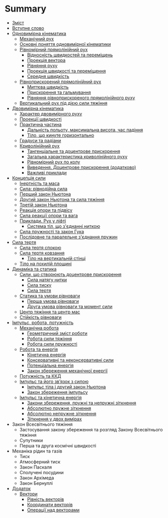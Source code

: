# Summary

* [Зміст](README.md)
* [Вступне слово](book/vstupne_slovo.md)
* [Одновимірна кінематика](book/chapter_1/1vstup.md)
  * [Механічний рух](book/chapter_1/2mehanichnii_ruh.md)
  * [Основні поняття одновимірної кінематики](book/chapter_1/3osnovni_ponyattya.md)
  * [Рівномірний прямолінійний рух](book/chapter_1/4shlyah_ta_shv.md)
    * [Вiдноснiсть швидкостей та перемiщень](book/chapter_1/5vidnosnist.md)
    * [Проекцiя вектора](book/chapter_1/6proektsiya_vektora.md)
    * [Рiвняння руху](book/chapter_1/7rivnyannya_ruhu.md)
    * [Проекцiя швидкостi та перемiщення](book/chapter_1/8proektsiya.md)
    * [Середня швидкiсть](book/chapter_1/9serednya_shvidkist.md)
  * [Рiвноприскорений прямолiнiйний рух](book/chapter_2/1rivnopriskorenii_ruh.md)
    * [Миттєва швидкiсть](book/chapter_2/2miteva_shvidkist.md)
    * [Прискорення та гальмування](book/chapter_2/3priskorennya.md)
    * [Рiвняння рiвноприскореного прямолiнiйного руху](book/chapter_2/4rivnyannya.md)
  * [Вертикальний рух пiд дiєю сили тяжiння](book/chapter_2/5vertikalnii.md)
* [Двовимірна кінематика](book/chapter_3/1teorya_dvovimrnogo_ruhu.md)
  * [Характер двовимірного руху](book/chapter_3/2harakter_dvovimrnogo_ruhu.md)
  * [Проекції швидкості](book/chapter_3/3proekts_shvidkost.md)
  * [Практична частина](book/chapter_3/4praktichna_chastina.md)
    * [Дальність польоту, максимальна висота, час падіння](book/chapter_3/5dalnst_polotu,_maksimalna_visota,_chas_padnnya.md)
    * [Тіло, що кинуте горизонтально](book/chapter_3/6tilo,_scho_kinute_gorizontalno.md)
  * [Градуси та радіани](book/chapter_3/7gradusi_ta_radani.md)
  * [Криволінійний рух](book/chapter_3/8krivolninii_ruh.md)
    * [Тангенціальне та доцентрове прискорення](book/chapter_3/9tangentsalne_ta_dotsentrove_priskorennya.md)
    * [Загальна характеристика криволінійного руху](book/chapter_3/10zagalna_harakteristika_krivolninogo_ruhu.md)
    * [Рівномірний рух по колу](book/chapter_3/11rvnomrnii_ruh_po_kolu.md)
    * [Виведення. Доцентрове прискорення \(додатково\)](book/chapter_3/12vivedennya_dotsentrove_priskorennya_dodatkovo.md)
    * [Важливі приклади](book/chapter_3/13vazhliv_prikladi.md)
* [Концепція сили](book/chapter_4/1vstup_u_dinamku.md)
  * [Інертність та маса](book/chapter_4/2nertnst_ta_masa.md)
  * [Сила: рівнодійна сила](book/chapter_4/3sila_rvnodina_sil.md)
  * [Перший закон Ньютона](book/chapter_4/4pershii_zakon_nyutona.md)
  * [Другий закон Ньютона та сила тяжіння](book/chapter_4/5drugii_zakon_nyutona_ta_sila_tyazhnnya.md)
  * [Третій закон Ньютона](book/chapter_4/6treti_zakon_nyutona.md)
  * [Реакцiя опори та пiдвiсу](book/chapter_4/7reaktsiya_opori_ta_pidvisu.md)
  * [Сила реакції опори та вага](book/chapter_4/8sila_reakts_opori_ta_vaga.md)
  * [Приклади. Рух у ліфті](book/chapter_4/10ruh_u_lft.md)
    * [Система тіл, що з'єднанні ниткою](book/chapter_4/11sistema_tl,_scho_zdnann_nitkoyu.md)
  * [Сила пружності та закон Гука](book/chapter_4/12sila_pruzhnost_ta_zakon_guka.md)
  * [Послідовне та паралельне з'єднання пружин](book/chapter_4/13posldovne_ta_paralelne_zdnannya_pruzhin.md)
* [Сила тертя](book/chapter_5/silatertya.md)
  * [Сила тертя спокою](book/chapter_5/sila_tertya_spokoyu.md)
  * [Сила тертя ковзання](book/chapter_5/sila_tertya_kovzannya.md)
    * [Тiло на вертикальнiй стiнцi](book/chapter_5/tilo_na_vertikalnii_stintsi.md)
  * [Тiло на похилiй площинi](book/chapter_5/tilo_na_pohilii_ploschini.md)
* [Динамiка та статика](book/chapter_6/vstup_do_dinamiki_ruhu_tila_po_kolu.md)
  * [Сили, що створюють доцентрове прискорення](book/chapter_6/sili,_scho_stvoryuyut_dotsentrove_priskorennya.md)
    * [Сила натягу нитки](book/chapter_6/sila_natyagu_nitki.md)
    * [Сила тиску](book/chapter_6/sila_tisku.md)
    * [Сила тертя](book/chapter_6/sila_tertya.md)
  * [Статика та умови рiвноваги](book/chapter_6/statika_ta_umovi_rivnovagi.md)
    * [Перша умова рiвноваги](book/chapter_6/persha_umova_rivnovagi.md)
    * [Друга умова рiвноваги та момент сили](book/chapter_6/druga_umova_rivovagi_ta_moment_sili.md)
  * [Центр тяжiння та центр мас](book/chapter_6/tsentr_tyazhinnya_ta_tsentr_mas.md)
  * [Стiйкiсть рiвноваги](book/chapter_6/stiikist_rivnovagi.md)
* [Iмпульс, робота, потужнiсть](book/chapter_7/impuls,_robota,_potuzhnist.md)
  * [Механiчна робота](book/chapter_7/mehanichna_robota.md)
    * [Геометричний змiст роботи](book/chapter_7/geometrichnii_zmist_roboti.md)
    * [Робота сили тяжiння](book/chapter_7/robota_sili_tyazhinnya.md)
    * [Робота сили пружностi](book/chapter_7/robota_sili_pruzhnosti.md)
  * [Робота та енергiя](book/chapter_7/robota_ta_energiya.md)
    * [Кiнетична енергiя](book/chapter_7/kinetichna_energiya.md)
    * [Консервативнi та неконсервативнi сили](book/chapter_7/konservativni_ta_nekonservativni_sili.md)
    * [Потенцiальна енергiя](book/chapter_7/potentsialna_energiya.md)
    * [Закон збереження механiчної енергiї](book/chapter_7/zakon_zberezhennya_mehanichno_energi.md)
  * [Потужнiсть та ККД](book/chapter_7/potuzhnist_ta_kkd.md)
  * [Iмпульс та його зв’язок з силою](book/chapter_7/impuls_tila_ta_yogo_zvyazok_iz_siloyu.md)
    * [Імпульс тіла і другий закон Ньютона](book/chapter_7/impuls_tila_i_drugiy_zakon_Nyutona.md)
    * [Закон збереження iмпульсу](book/chapter_7/zakon_zberezhennya_impulsu.md)
  * [Імпульс та кінетична енергія](book/chapter_7/impuls_ta_kinetichna_energiya.md)
    * [Закони збереження, пружні та непружні зіткнення](book/chapter_7/zakoni_zberejennia,_prujni_ta_neprujni_zitknennia.md)
    * [Абсолютно пружне зіткнення](book/chapter_7/absolytno_prujne_zitknennia.md)
    * [Абсолютно непружне зіткнення](book/chapter_7/absolytno_neprujne_zitknennia.md)
    * [Зіткнення у двох вимірах](book/chapter_7/zitknennia_u_dvoh_vymirah.md)
* Закон Всесвітнього тяжіння
  * Застосування закону збереження та розгляд Закону Всесвiтнього тяжiння
  * Супутники
  * Перша та друга космiчнi швидкостi
* Механіка рідин та газів
  * Тиск
  * Атмосферний тиск
  * Закон Паскаля
  * Сполученi посудини
  * Закон Архiмеда
  * Закон Бернуллi
* [Додаток](book/Add/trigonometry/trigonometry.md)
  * [Вектори](book/Add/vector/vector1.md)
    * [Рівність векторів](book/Add/vector/vector2.md)
    * [Координати векторів](book/Add/vector/vector3.md)
    * [Операції над векторами](book/Add/vector/vector4.md)

